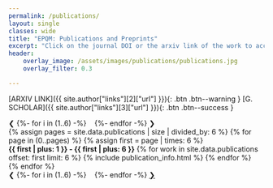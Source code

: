 ```yaml
---
permalink: /publications/
layout: single
classes: wide
title: "EPQM: Publications and Preprints"
excerpt: "Click on the journal DOI or the arxiv link of the work to access the manuscript."
header:
    overlay_image: /assets/images/publications/publications.jpg
    overlay_filter: 0.3

---
```


<span class="pub__external__links">[ARXIV LINK]({{ site.author["links"][2]["url"] }}){: .btn .btn--warning } [G. SCHOLAR]({{ site.author["links"][3]["url"] }}){: .btn .btn--success }</span>

<div class="slideshow-container" markdown=1>

<div class="dot__sliding" id="dot__sliding" markdown=1>
<a class="prev" onclick="plusSlides(-1)">&#10094;</a>
{%- for i in (1..6) -%}
&nbsp;<a href="{{ page.permalink }}#highlights" class="dot" onclick="currentSlide({{ i }})"></a>&nbsp;
{%- endfor -%}
<a class="next" onclick="plusSlides(1)">&#10095;</a>
</div>
{% assign pages = site.data.publications | size | divided_by: 6 %}
{% for page in (0..pages) %}
{% assign first = page | times: 6 %}
<div class="mySlides fade" markdown=1>
<span class="dot_caption"><b>{{ first | plus: 1 }} - {{ first | plus: 6 }}</b></span>
{% for work in site.data.publications offset: first limit: 6 %}
{% include publication_info.html %}
{% endfor %}
</div>
{% endfor %}

</div>

<div class="dot__sliding" markdown=1>
<a class="prev" onclick="plusSlides(-1)">&#10094;</a>
{%- for i in (1..6) -%}
&nbsp;<a href="{{ page.permalink }}#highlights" class="dot" onclick="currentSlide({{ i }})"></a>&nbsp;
{%- endfor -%}
<a href="{{ page.permalink }}#highlights" class="next" onclick="plusSlides(1)">&#10095;</a>
</div>
